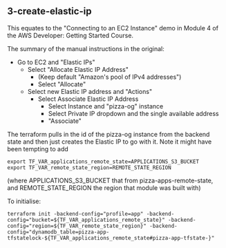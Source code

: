 
## 3-create-elastic-ip

This equates to the "Connecting to an EC2 Instance" demo in Module 4 of the AWS Developer: Getting Started Course.

The summary of the manual instructions in the original:
- Go to EC2 and "Elastic IPs"
    - Select "Allocate Elastic IP Address"
        - (Keep default "Amazon's pool of IPv4 addresses")
	    - Select "Allocate"
	- Select new Elastic IP address and "Actions"
	    - Select Associate Elastic IP Address
		    - Select Instance and "pizza-og" instance
			- Select Private IP dropdown and the single available address
			- "Associate"

The terraform pulls in the id of the pizza-og instance from the backend state and then
just creates the Elastic IP to go with it. Note it might have been tempting to add


	export TF_VAR_applications_remote_state=APPLICATIONS_S3_BUCKET
	export TF_VAR_remote_state_region=REMOTE_STATE_REGION

(where APPLICATIONS_S3_BUCKET that from pizza-apps-remote-state, and REMOTE_STATE_REGION
the region that module was built with)

To initialise:

    terraform init -backend-config="profile=app" -backend-config="bucket=${TF_VAR_applications_remote_state}" -backend-config="region=${TF_VAR_remote_state_region}" -backend-config="dynamodb_table=pizza-app-tfstatelock-${TF_VAR_applications_remote_state#pizza-app-tfstate-}"

